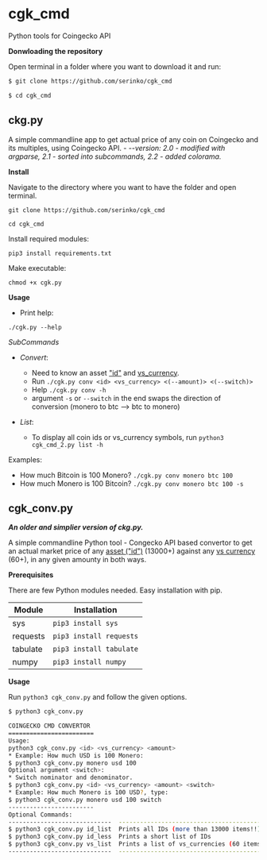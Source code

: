 # cgk_cmd
Python tools for Coingecko API

**Donwloading the repository**

Open terminal in a folder where you want to download it and run:

```bash
$ git clone https://github.com/serinko/cgk_cmd

$ cd cgk_cmd
```

## ckg.py
A simple commandline app to get actual price of any coin on Coingecko and its multiples, using Coingecko API.
    - *--version: 2.0 - modified with argparse, 2.1 - sorted into subcommands, 2.2 - added colorama.*

**Install**

Navigate to the directory where you want to have the folder and open terminal.

`git clone https://github.com/serinko/cgk_cmd`

`cd cgk_cmd`

Install required modules:

`pip3 install requirements.txt`

Make executable:

`chmod +x cgk.py`

**Usage**

* Print help:

`./cgk.py --help`

*SubCommands*

* *Convert*:
    - Need to know an asset ["id"](https://api.coingecko.com/api/v3/coins/list) and [vs_currency](https://api.coingecko.com/api/v3/simple/supported_vs_currencies).
    - Run `./cgk.py conv <id> <vs_currency> <(--amount)> <(--switch)>`
    - Help `./cgk.py conv -h`
    - argument `-s` or `--switch` in the end swaps the direction of conversion (monero to btc --> btc to monero)

* *List*:
    - To display all coin ids or vs_currency symbols, run `python3 cgk_cmd_2.py list -h`
    
Examples:

* How much Bitcoin is 100 Monero?
`./cgk.py conv monero btc 100`
* How much Monero is 100 Bitcoin?
`./cgk.py conv monero btc 100 -s`


## cgk_conv.py

***An older and simplier version of ckg.py.***

A simple commandline Python tool - Congecko API based convertor to get an actual market price of any [asset ("id")](https://api.coingecko.com/api/v3/coins/list) (13000+) against any [vs currency](https://api.coingecko.com/api/v3/simple/supported_vs_currencies) (60+), in any given amounty in both ways. 

**Prerequisites**

There are few Python modules needed. Easy installation with pip.

| Module | Installation |
| --- | --- |
| sys | `pip3 install sys` |
| requests | `pip3 install requests` |
| tabulate | `pip3 install tabulate` |
| numpy | `pip3 install numpy` |

**Usage**

Run `python3 cgk_conv.py` and follow the given options.

```bash
$ python3 cgk_conv.py        

COINGECKO CMD CONVERTOR
========================
Usage: 
python3 cgk_conv.py <id> <vs_currency> <amount>
* Example: How much USD is 100 Monero:
$ python3 cgk_conv.py monero usd 100
Optional argument <switch>:
* Switch nominator and denominator.
$ python3 cgk_conv.py <id> <vs_currency> <amount> <switch>
* Example: How much Monero is 100 USD?, type:
$ python3 cgk_conv.py monero usd 100 switch
------------------------
Optional Commands:
-----------------------------  -----------------------------------------
$ python3 cgk_conv.py id_list  Prints all IDs (more than 13000 items!!)
$ python3 cgk_conv.py id_less  Prints a short list of IDs
$ python3 cgk_conv.py vs_list  Prints a list of vs_currencies (60 items)
-----------------------------  -----------------------------------------
```
